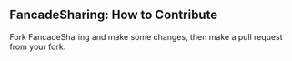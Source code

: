 ## FancadeSharing: How to Contribute
Fork FancadeSharing and make some changes, then make a pull request from your fork.

